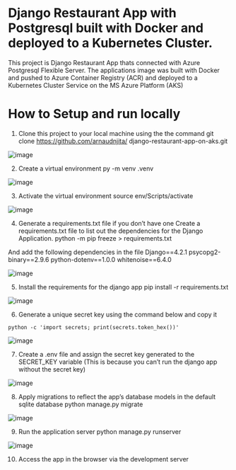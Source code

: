 # Django Restaurant App with Postgresql built with Docker and deployed to a Kubernetes Cluster.
This project is Django Restaurant App thats connected with Azure Postgresql Flexible Server. 
The applications image was built with Docker and pushed to Azure Container Registry (ACR) and deployed to a Kubernetes Cluster Service on the MS Azure Platform (AKS)

# How to Setup and run locally
1. Clone this project to your local machine using the the command
git clone https://github.com/arnaudnjita/ django-restaurant-app-on-aks.git

![image](https://github.com/arnaudnjita/django-restaurant-app-on-aks/assets/50627574/b20130aa-739d-47d6-b087-279052dee572)


2. Create a virtual environment
py -m venv .venv

![image](https://github.com/arnaudnjita/django-restaurant-app-on-aks/assets/50627574/f6627034-2351-46ba-ad49-06f71ba473ec)


3. Activate the virtual environment
source env/Scripts/activate

![image](https://github.com/arnaudnjita/django-restaurant-app-on-aks/assets/50627574/fb036c08-edb9-4074-88a9-1546274ede0b)


4. Generate a requirements.txt file if you don’t have one
Create a requirements.txt file to list out the dependencies for the Django Application. 
python -m pip freeze > requirements.txt

And add the following dependencies in the file
Django==4.2.1
psycopg2-binary==2.9.6
python-dotenv==1.0.0
whitenoise==6.4.0

![image](https://github.com/arnaudnjita/django-restaurant-app-on-aks/assets/50627574/d2e2504c-21d9-4c57-a5e0-eb73aacdb194)


5. Install the requirements for the django app 
pip install -r requirements.txt

![image](https://github.com/arnaudnjita/django-restaurant-app-on-aks/assets/50627574/f5136866-93f8-4c6b-b046-28bae662ff15)


6. Generate a unique secret key using the command below and copy it
```shell
python -c 'import secrets; print(secrets.token_hex())'
```

![image](https://github.com/arnaudnjita/django-restaurant-app-on-aks/assets/50627574/bfc8f9ce-cc1a-4378-a7d3-3ddd3b81ac99)


7. Create a .env file and assign the secret key generated to the SECRET_KEY variable
(This is because you can’t run the django app without the secret key)

![image](https://github.com/arnaudnjita/django-restaurant-app-on-aks/assets/50627574/3259857c-175d-4f12-8762-73b94ba8b610)


8. Apply migrations to reflect the app’s database models in the default sqlite database 
python manage.py migrate

![image](https://github.com/arnaudnjita/django-restaurant-app-on-aks/assets/50627574/2b9ce950-cec2-4bc5-8fa3-c95e19fcab95)


9. Run the application server
python manage.py runserver

![image](https://github.com/arnaudnjita/django-restaurant-app-on-aks/assets/50627574/a7fd2487-76c4-4987-bf67-640813ebf187)

10. Access the app in the browser via the development server






